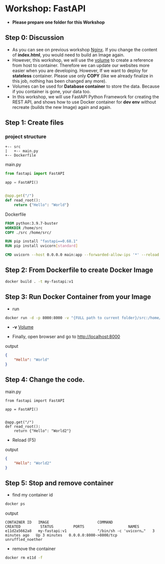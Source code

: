 # Workshop: FastAPI

- **Please prepare one folder for this Workshop**

## Step 0: Discussion
- As you can see on previous workshop [Nginx](./nginx.md). If you change the content of **index.html**, you would need to build an Image again.
- However, this workshop, we will use the [volume](https://docs.docker.com/storage/volumes/) to create a reference from host to container. Therefore we can update our websites more easier when you are developing. However, If we want to deploy for **stateless** container. Please use only **COPY** (like we already finalize in this job, nothing has been changed any more). 
- Volumes can be used for **Database container** to store the data. Because if you container is gone, your data too.
- In this workshop, we will use FastAPI Python Framework for creating the REST API, and shows how to use Docker container for **dev env** without recreate (builds the new Image) again and again.
## Step 1: Create files

### project structure
```
+-- src
|   +-- main.py
+-- Dockerfile
```

main.py
```python
from fastapi import FastAPI

app = FastAPI()


@app.get("/")
def read_root():
    return {"Hello": "World"}
```

Dockerfile
```Dockerfile
FROM python:3.9.7-buster
WORKDIR /home/src
COPY ./src /home/src/

RUN pip install "fastapi==0.68.1"
RUN pip install uvicorn[standard]

CMD uvicorn --host 0.0.0.0 main:app --forwarded-allow-ips '*' --reload 
```

## Step 2: From Dockerfile to create Docker Image
```bash
docker build . -t my-fastapi:v1
```

## Step 3: Run Docker Container from your Image

- run

```bash
docker run -d -p 8000:8000 -v "{FULL path to current folder}/src:/home/src" my-fastapi:v1
```
- **-v** [Volume](https://docs.docker.com/storage/volumes/)


- Finally, open browser and go to [http://localhost:8000](http://localhost:8000)

output
```json
{
    "Hello": "World"
}
```
## Step 4: Change the code.

main.py
```python{8}
from fastapi import FastAPI

app = FastAPI()


@app.get("/")
def read_root():
    return {"Hello": "World2"}
```
- Reload (F5)
  
output
```json
{
    "Hello": "World2"
}
```
## Step 5: Stop and remove container
- find my container id
```bash
docker ps
```

output
```
CONTAINER ID   IMAGE                      COMMAND                  CREATED         STATUS         PORTS                    NAMES
e11d2a5662a8   my-fastapi:v1              "/bin/sh -c 'uvicorn…"   3 minutes ago   Up 3 minutes   0.0.0.0:8000->8000/tcp   unruffled_noether
```
- remove the container
```bash
docker rm e11d -f
```